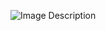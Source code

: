 ![Image Description](https://d3pdqc0wehtytt.cloudfront.net/courses/033accad-569c-4f04-a968-5511a671e015.png)

